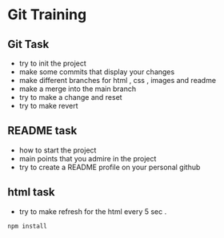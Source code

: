 # Git Training

## Git Task

* try to init the project 
* make some commits that display your changes
* make different branches for html , css , images and readme
* make a merge into the main branch 
* try to make a change and reset
* try to make revert

## README task

* how to start the project
* main points that you admire in the project
* try to create a README profile on your personal github


## html task

* try to make refresh for the html every 5 sec .

```
npm install
```
